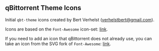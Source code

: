 qBittorrent Theme Icons
------------------------------------------
Initial `qbt-theme` icons created by Bert Verhelst (<verhelstbert@gmail.com>). 

Icons are based on the `Font-Awesome` icon-set: [link](http://fontawesome.io/icons/). 

If you need to add an icon that qBittorrent does not already use, you can take an icon from the SVG fork of `Font-Awesome`: [link](https://github.com/encharm/Font-Awesome-SVG-PNG).
